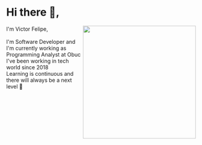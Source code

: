 # Hi there 👋, 

<div width="100%">
   <img align="right" src="https://cdni.iconscout.com/illustration/premium/thumb/man-working-analysis-on-desktop-8452554-6714595.png?f=webp" height="300px" width="300px"/>
   I'm Victor Felipe, <br><br>
   I'm Software Developer and I'm currently working as Programming Analyst at Obuc <br>
   I've been working in tech world since 2018 <br>
   Learning is continuous and there will always be a next level 🚀
   
</div>
